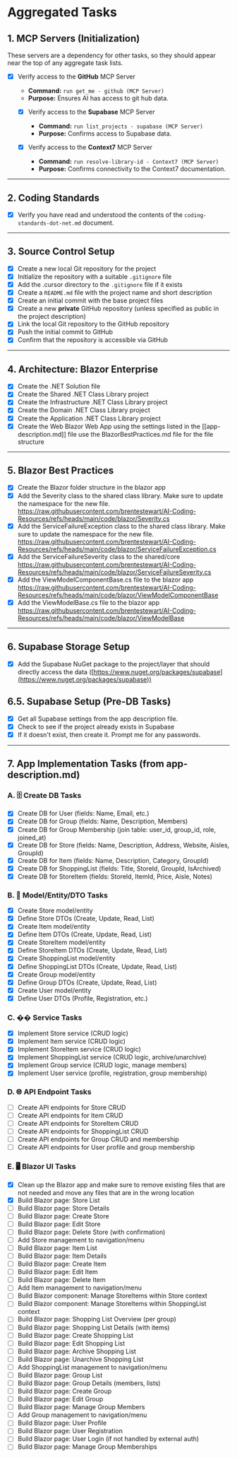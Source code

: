 # Aggregated Tasks

## 1. MCP Servers (Initialization)
These servers are a dependency for other tasks, so they should appear near the top of any aggregate task lists.

-  [x] Verify access to the **GitHub** MCP Server
    - **Command:** `run get_me - github (MCP Server)`
    - **Purpose:** Ensures AI has access to git hub data.

  -  [x] Verify access to the **Supabase** MCP Server
    - **Command:** `run list_projects - supabase (MCP Server)`
    - **Purpose:** Confirms access to Supabase data.

  -  [x] Verify access to the **Context7** MCP Server
    - **Command:** `run resolve-library-id - Context7 (MCP Server)`
    - **Purpose:** Confirms connectivity to the Context7 documentation.

---

## 2. Coding Standards
-  [x] Verify you have read and understood the contents of the `coding-standards-dot-net.md` document.

---

## 3. Source Control Setup
- [x] Create a new local Git repository for the project
- [x] Initialize the repository with a suitable `.gitignore` file
- [x] Add the .cursor directory to the `.gitignore` file if it exists
- [x] Create a `README.md` file with the project name and short description
- [x] Create an initial commit with the base project files
- [x] Create a new **private** GitHub repository (unless specified as public in the project description)
- [x] Link the local Git repository to the GitHub repository
- [x] Push the initial commit to GitHub
- [x] Confirm that the repository is accessible via GitHub

---

## 4. Architecture: Blazor Enterprise
*  [x] Create the .NET Solution file 
*  [x] Create the Shared .NET Class Library project
*  [x] Create the Infrastructure .NET Class Library project
*  [x] Create the Domain .NET Class Library project
*  [x] Create the Application .NET Class Library project
*  [x] Create the Web Blazor Web App using the settings listed in the [[app-description.md]] file use the BlazorBestPractices.md file for the file structure

---

## 5. Blazor Best Practices
*  [x] Create the Blazor folder structure in the blazor app
*  [x] Add the Severity class to the shared class library. Make sure to update the namespace for the new file. https://raw.githubusercontent.com/brentestewart/AI-Coding-Resources/refs/heads/main/code/blazor/Severity.cs
*  [x] Add the ServiceFailureException class to the shared class library. Make sure to update the namespace for the new file. https://raw.githubusercontent.com/brentestewart/AI-Coding-Resources/refs/heads/main/code/blazor/ServiceFailureException.cs
*  [x] Add the ServiceFailureSeverity class to the shared/core https://raw.githubusercontent.com/brentestewart/AI-Coding-Resources/refs/heads/main/code/blazor/ServiceFailureSeverity.cs
*  [x] Add the ViewModelComponentBase.cs file to the blazor app https://raw.githubusercontent.com/brentestewart/AI-Coding-Resources/refs/heads/main/code/blazor/ViewModelComponentBase
*  [x] Add the ViewModelBase.cs file to the blazor app https://raw.githubusercontent.com/brentestewart/AI-Coding-Resources/refs/heads/main/code/blazor/ViewModelBase

---

## 6. Supabase Storage Setup
- [x] Add the Supabase NuGet package to the project/layer that should directly access the data ([https://www.nuget.org/packages/supabase](https://www.nuget.org/packages/supabase))

## 6.5. Supabase Setup (Pre-DB Tasks)
- [x] Get all Supabase settings from the app description file.
- [x] Check to see if the project already exists in Supabase
- [x] If it doesn't exist, then create it. Prompt me for any passwords.

---

## 7. App Implementation Tasks (from app-description.md)

### A. 🗄️ Create DB Tasks
- [x] Create DB for User (fields: Name, Email, etc.)
- [x] Create DB for Group (fields: Name, Description, Members)
- [x] Create DB for Group Membership (join table: user_id, group_id, role, joined_at)
- [x] Create DB for Store (fields: Name, Description, Address, Website, Aisles, GroupId)
- [x] Create DB for Item (fields: Name, Description, Category, GroupId)
- [x] Create DB for ShoppingList (fields: Title, StoreId, GroupId, IsArchived)
- [x] Create DB for StoreItem (fields: StoreId, ItemId, Price, Aisle, Notes)

### B. 🧩 Model/Entity/DTO Tasks
- [x] Create Store model/entity
- [x] Define Store DTOs (Create, Update, Read, List)
- [x] Create Item model/entity
- [x] Define Item DTOs (Create, Update, Read, List)
- [x] Create StoreItem model/entity
- [x] Define StoreItem DTOs (Create, Update, Read, List)
- [x] Create ShoppingList model/entity
- [x] Define ShoppingList DTOs (Create, Update, Read, List)
- [x] Create Group model/entity
- [x] Define Group DTOs (Create, Update, Read, List)
- [x] Create User model/entity
- [x] Define User DTOs (Profile, Registration, etc.)

### C. ��️ Service Tasks
- [x] Implement Store service (CRUD logic)
- [x] Implement Item service (CRUD logic)
- [x] Implement StoreItem service (CRUD logic)
- [x] Implement ShoppingList service (CRUD logic, archive/unarchive)
- [x] Implement Group service (CRUD logic, manage members)
- [x] Implement User service (profile, registration, group membership)

### D. 🌐 API Endpoint Tasks
- [ ] Create API endpoints for Store CRUD
- [ ] Create API endpoints for Item CRUD
- [ ] Create API endpoints for StoreItem CRUD
- [ ] Create API endpoints for ShoppingList CRUD
- [ ] Create API endpoints for Group CRUD and membership
- [ ] Create API endpoints for User profile and group membership

### E. 🖥️ Blazor UI Tasks
- [x] Clean up the Blazor app and make sure to remove existing files that are not needed and move any files that are in the wrong location
- [x] Build Blazor page: Store List
- [ ] Build Blazor page: Store Details
- [ ] Build Blazor page: Create Store
- [ ] Build Blazor page: Edit Store
- [ ] Build Blazor page: Delete Store (with confirmation)
- [ ] Add Store management to navigation/menu
- [ ] Build Blazor page: Item List
- [ ] Build Blazor page: Item Details
- [ ] Build Blazor page: Create Item
- [ ] Build Blazor page: Edit Item
- [ ] Build Blazor page: Delete Item
- [ ] Add Item management to navigation/menu
- [ ] Build Blazor component: Manage StoreItems within Store context
- [ ] Build Blazor component: Manage StoreItems within ShoppingList context
- [ ] Build Blazor page: Shopping List Overview (per group)
- [ ] Build Blazor page: Shopping List Details (with items)
- [ ] Build Blazor page: Create Shopping List
- [ ] Build Blazor page: Edit Shopping List
- [ ] Build Blazor page: Archive Shopping List
- [ ] Build Blazor page: Unarchive Shopping List
- [ ] Add ShoppingList management to navigation/menu
- [ ] Build Blazor page: Group List
- [ ] Build Blazor page: Group Details (members, lists)
- [ ] Build Blazor page: Create Group
- [ ] Build Blazor page: Edit Group
- [ ] Build Blazor page: Manage Group Members
- [ ] Add Group management to navigation/menu
- [ ] Build Blazor page: User Profile
- [ ] Build Blazor page: User Registration
- [ ] Build Blazor page: User Login (if not handled by external auth)
- [ ] Build Blazor page: Manage Group Memberships 